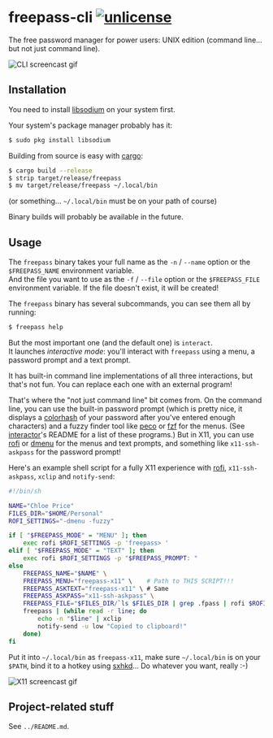 # freepass-cli [![unlicense](https://img.shields.io/badge/un-license-green.svg?style=flat)](http://unlicense.org)

The free password manager for power users: UNIX edition (command line… but not just command line).

![CLI screencast gif](https://unrelenting.technology/pub/screens/freepass-cli.gif)

## Installation

You need to install [libsodium](https://download.libsodium.org/doc/) on your system first.

Your system's package manager probably has it:

```bash
$ sudo pkg install libsodium
```

Building from source is easy with [cargo](https://crates.io):

```bash
$ cargo build --release
$ strip target/release/freepass 
$ mv target/release/freepass ~/.local/bin
```

(or something... `~/.local/bin` must be on your path of course)

Binary builds will probably be available in the future.

## Usage

The `freepass` binary takes your full name as the `-n` / `--name` option or the `$FREEPASS_NAME` environment variable.  
And the file you want to use as the `-f` / `--file` option or the `$FREEPASS_FILE` environment variable.
If the file doesn't exist, it will be created!

The `freepass` binary has several subcommands, you can see them all by running:
```bash
$ freepass help
```

But the most important one (and the default one) is `interact`.  
It launches *interactive mode*: you'll interact with `freepass` using a menu, a password prompt and a text prompt.

It has built-in command line implementations of all three interactions, but that's not fun.
You can replace each one with an external program!

That's where the "not just command line" bit comes from.
On the command line, you can use the built-in password prompt (which is pretty nice, it displays a [colorhash] of your password after you've entered enough characters) and a fuzzy finder tool like [peco] or [fzf] for the menus.
(See [interactor]'s README for a list of these programs.)
But in X11, you can use [rofi] or [dmenu] for the menus and text prompts, and something like `x11-ssh-askpass` for the password prompt!

Here's an example shell script for a fully X11 experience with [rofi], `x11-ssh-askpass`, `xclip` and `notify-send`:

```bash
#!/bin/sh

NAME="Chloe Price"
FILES_DIR="$HOME/Personal"
ROFI_SETTINGS="-dmenu -fuzzy"

if [ "$FREEPASS_MODE" = "MENU" ]; then
	exec rofi $ROFI_SETTINGS -p 'freepass> '
elif [ "$FREEPASS_MODE" = "TEXT" ]; then
	exec rofi $ROFI_SETTINGS -p "$FREEPASS_PROMPT: "
else
	FREEPASS_NAME="$NAME" \
	FREEPASS_MENU="freepass-x11" \    # Path to THIS SCRIPT!!!
	FREEPASS_ASKTEXT="freepass-x11" \ # Same
	FREEPASS_ASKPASS="x11-ssh-askpass" \
	FREEPASS_FILE="$FILES_DIR/`ls $FILES_DIR | grep .fpass | rofi $ROFI_SETTINGS -p 'freepass file: '`" \ # Select .fpass files from $FILES_DIR
	freepass | (while read -r line; do
		echo -n "$line" | xclip
		notify-send -u low "Copied to clipboard!"
	done)
fi
```

Put it into `~/.local/bin` as `freepass-x11`, make sure `~/.local/bin` is on your `$PATH`, bind it to a hotkey using [sxhkd]...
Do whatever you want, really :-)

![X11 screencast gif](https://unrelenting.technology/pub/screens/freepass-x11.gif)

[colorhash]: https://github.com/myfreeweb/colorhash256
[peco]: https://github.com/peco/peco
[fzf]: https://github.com/junegunn/fzf
[interactor]: https://github.com/myfreeweb/interactor
[rofi]: https://github.com/DaveDavenport/rofi
[dmenu]: http://tools.suckless.org/dmenu/
[sxhkd]: https://github.com/baskerville/sxhkd

## Project-related stuff

See `../README.md`.
